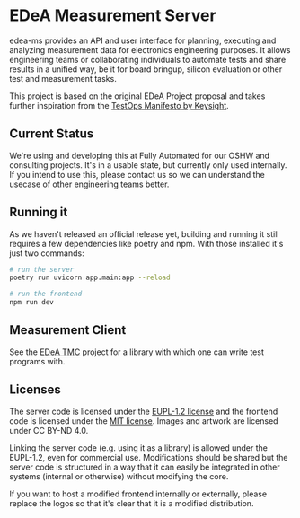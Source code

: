 # EDeA Measurement Server

edea-ms provides an API and user interface for planning, executing and analyzing measurement data for electronics engineering purposes. It allows engineering teams or collaborating individuals to automate tests and share results in a unified way, be it for board bringup, silicon evaluation or other test and measurement tasks.

This project is based on the original EDeA Project proposal and takes further inspiration from the [TestOps Manifesto by Keysight](https://www.keysight.com/us/en/assets/7018-06546/white-papers/5992-3771.pdf).

## Current Status

We're using and developing this at Fully Automated for our OSHW and consulting projects. It's in a usable state, but currently only used internally. If you intend to use this, please contact us so we can understand the usecase of other engineering teams better.

## Running it

As we haven't released an official release yet, building and running it still requires a few dependencies like poetry and npm. With those installed it's just two commands:

```sh
# run the server
poetry run uvicorn app.main:app --reload

# run the frontend
npm run dev
```

## Measurement Client

See the [EDeA TMC](https://gitlab.com/edea-dev/edea-tmc) project for a library with which one can write test programs with.

## Licenses

The server code is licensed under the [EUPL-1.2 license](LICENSE.txt) and the frontend code is licensed under the [MIT license](LICENSE.frontend.txt).
Images and artwork are licensed under CC BY-ND 4.0.

Linking the server code (e.g. using it as a library) is allowed under the EUPL-1.2, even for commercial use. Modifications should be shared but the server code is structured in a way that it can easily be integrated in other systems (internal or otherwise) without modifying the core.

If you want to host a modified frontend internally or externally, please replace the logos so that it's clear that it is a modified distribution.
